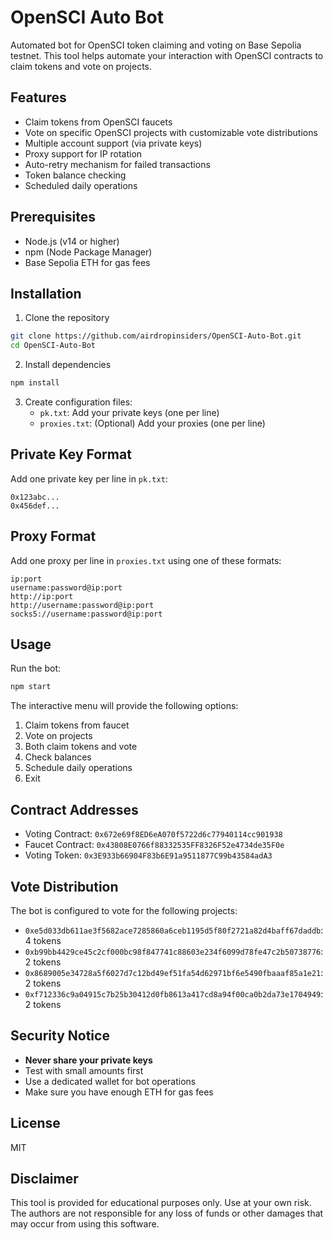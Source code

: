 # OpenSCI Auto Bot

Automated bot for OpenSCI token claiming and voting on Base Sepolia testnet. This tool helps automate your interaction with OpenSCI contracts to claim tokens and vote on projects.

## Features

- Claim tokens from OpenSCI faucets
- Vote on specific OpenSCI projects with customizable vote distributions
- Multiple account support (via private keys)
- Proxy support for IP rotation
- Auto-retry mechanism for failed transactions
- Token balance checking
- Scheduled daily operations

## Prerequisites

- Node.js (v14 or higher)
- npm (Node Package Manager)
- Base Sepolia ETH for gas fees

## Installation

1. Clone the repository
```bash
git clone https://github.com/airdropinsiders/OpenSCI-Auto-Bot.git
cd OpenSCI-Auto-Bot
```

2. Install dependencies
```bash
npm install
```

3. Create configuration files:
   - `pk.txt`: Add your private keys (one per line)
   - `proxies.txt`: (Optional) Add your proxies (one per line)

## Private Key Format

Add one private key per line in `pk.txt`:
```
0x123abc...
0x456def...
```

## Proxy Format

Add one proxy per line in `proxies.txt` using one of these formats:
```
ip:port
username:password@ip:port
http://ip:port
http://username:password@ip:port
socks5://username:password@ip:port
```

## Usage

Run the bot:
```bash
npm start
```

The interactive menu will provide the following options:
1. Claim tokens from faucet
2. Vote on projects
3. Both claim tokens and vote
4. Check balances
5. Schedule daily operations
6. Exit

## Contract Addresses

- Voting Contract: `0x672e69f8ED6eA070f5722d6c77940114cc901938`
- Faucet Contract: `0x43808E0766f88332535FF8326F52e4734de35F0e`
- Voting Token: `0x3E933b66904F83b6E91a9511877C99b43584adA3`

## Vote Distribution

The bot is configured to vote for the following projects:
- `0xe5d033db611ae3f5682ace7285860a6ceb1195d5f80f2721a82d4baff67daddb`: 4 tokens
- `0xb99bb4429ce45c2cf000bc98f847741c88603e234f6099d78fe47c2b50738776`: 2 tokens
- `0x8689005e34728a5f6027d7c12bd49ef51fa54d62971bf6e5490fbaaaf85a1e21`: 2 tokens
- `0xf712336c9a04915c7b25b30412d0fb8613a417cd8a94f00ca0b2da73e1704949`: 2 tokens

## Security Notice

- **Never share your private keys**
- Test with small amounts first
- Use a dedicated wallet for bot operations
- Make sure you have enough ETH for gas fees

## License

MIT

## Disclaimer

This tool is provided for educational purposes only. Use at your own risk. The authors are not responsible for any loss of funds or other damages that may occur from using this software.
